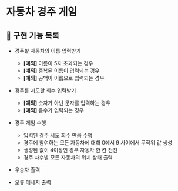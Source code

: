 # 자동차 경주 게임

## 📝 구현 기능 목록

- 경주할 자동차의 이름 입력받기
  - **[예외]** 이름이 5자 초과되는 경우
  - **[예외]** 중복된 이름이 입력되는 경우
  - **[예외]** 공백이 이름으로 입력되는 경우
    
- 경주를 시도할 회수 입력받기
  - **[예외]** 숫자가 아닌 문자를 입력하는 경우
  - **[예외]** 음수가 입력되는 경우
  
- 경주 게임 수행
  - 입력된 경주 시도 회수 만큼 수행
  - 경주에 참여하는 모든 자동차에 대해 0에서 9 사이에서 무작위 값 생성
  - 생성된 값이 4이상인 경우 자동차 한 칸 전진 
  - 경주 차수별 모든 자동차의 위치 상태 출력

- 우승자 출력

- 오류 메세지 출력

